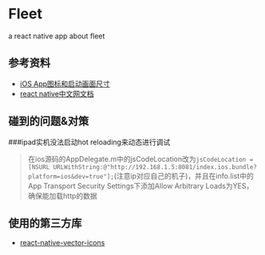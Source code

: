 # Fleet
a react native app about fleet

## 参考资料
* [iOS App图标和启动画面尺寸](http://www.jianshu.com/p/adpKye)
* [react native中文网文档](http://reactnative.cn/docs/0.31/getting-started.html)

## 碰到的问题&对策
###ipad实机没法启动hot reloading来动态进行调试
> 在ios源码的AppDelegate.m中的jsCodeLocation改为``jsCodeLocation = [NSURL URLWithString:@"http://192.168.1.5:8081/index.ios.bundle?platform=ios&dev=true"];``(注意ip对应自己的机子)，并且在info.list中的App Transport Security Settings下添加Allow Arbitrary Loads为YES，确保能加载http的数据

## 使用的第三方库
* [react-native-vector-icons](https://github.com/oblador/react-native-vector-icons)